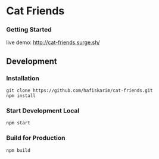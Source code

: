 # Cat Friends
### Getting Started
live demo: http://cat-friends.surge.sh/
## Development
### Installation
```
git clone https://github.com/hafiskarim/cat-friends.git
npm install
```

### Start Development Local
```
npm start
```

### Build for Production
```
npm build
```
